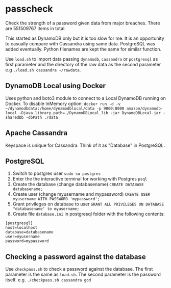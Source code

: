 # passcheck

Check the strength of a password given data from major breaches. There are 551509767 items in total.

This started as DynamoDB only but it is too slow for me. It is an opportunity to casually compare with Cassandra using same data. PostgreSQL was added eventually. Python filenames are kept the same for similar function.

Use `load.sh` to import data passing `dynamodb`, `cassandra` or `postgresql`  as first parameter and the directory of the raw data as the second parameter e.g `./load.sh cassandra ~/rawdata`.

## DynamoDB Local using Docker
Uses python and boto3 module to connect to a Local DynamoDB running on Docker.
To disable InMemory option:
`docker run -d -v ~/dynamodbdata:/home/dynamodblocal/data -p 9000:8000 amazon/dynamodb-local -Djava.library.path=./DynamoDBLocal_lib -jar DynamoDBLocal.jar -sharedDb -dbPath ./data`

## Apache Cassandra
Keyspace is unique for Cassandra. Think of it as "Database" in PostgreSQL.

## PostgreSQL
1. Switch to postgres user
`sudo su postgres`
2. Enter the the interactive terminal for working with Postgres
`psql`
3. Create the database (change databasename)
`CREATE DATABASE databasename;`
4. Create user (change myusername and mypassword)
`CREATE USER myusername WITH PASSWORD 'mypassword';`
5. Grant privileges on database to user
`GRANT ALL PRIVILEGES ON DATABASE "databasename" to myusername;`
6. Create file `database.ini` in postgresql folder with the following contents:
```
[postgresql]
host=localhost
database=databasename
user=myusername
password=mypassword
```

## Checking a password against the database
Use `checkpass.sh` to check a password against the database. The first parameter is the same as `load.sh`. The second parameter is the password itself. e.g. `./checkpass.sh cassandra god`
